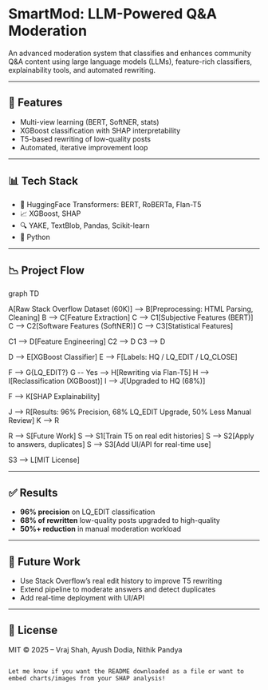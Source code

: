 # SmartMod: LLM-Powered Q&A Moderation

An advanced moderation system that classifies and enhances community Q&A content using large language models (LLMs), feature-rich classifiers, explainability tools, and automated rewriting.

---

## 🚀 Features

- Multi-view learning (BERT, SoftNER, stats)
- XGBoost classification with SHAP interpretability
- T5-based rewriting of low-quality posts
- Automated, iterative improvement loop

---

## 📊 Tech Stack

- 🤖 HuggingFace Transformers: BERT, RoBERTa, Flan-T5
- 📈 XGBoost, SHAP
- 🔍 YAKE, TextBlob, Pandas, Scikit-learn
- 🐍 Python

---

## 📉 Project Flow

graph TD

A[Raw Stack Overflow Dataset (60K)] --> B[Preprocessing: HTML Parsing, Cleaning]
B --> C[Feature Extraction]
C --> C1[Subjective Features (BERT)]
C --> C2[Software Features (SoftNER)]
C --> C3[Statistical Features]

C1 --> D[Feature Engineering]
C2 --> D
C3 --> D

D --> E[XGBoost Classifier]
E --> F[Labels: HQ / LQ_EDIT / LQ_CLOSE]

F --> G{LQ_EDIT?}
G -- Yes --> H[Rewriting via Flan-T5]
H --> I[Reclassification (XGBoost)]
I --> J[Upgraded to HQ (68%)]

F --> K[SHAP Explainability]

J --> R[Results: 96% Precision, 68% LQ_EDIT Upgrade, 50% Less Manual Review]
K --> R

R --> S[Future Work]
S --> S1[Train T5 on real edit histories]
S --> S2[Apply to answers, duplicates]
S --> S3[Add UI/API for real-time use]

S3 --> L[MIT License]

---

## ✅ Results

* **96% precision** on LQ\_EDIT classification
* **68% of rewritten** low-quality posts upgraded to high-quality
* **50%+ reduction** in manual moderation workload

---

## 🔭 Future Work

* Use Stack Overflow’s real edit history to improve T5 rewriting
* Extend pipeline to moderate answers and detect duplicates
* Add real-time deployment with UI/API

---

## 📝 License

MIT © 2025 – Vraj Shah, Ayush Dodia, Nithik Pandya

```

Let me know if you want the README downloaded as a file or want to embed charts/images from your SHAP analysis!
```
